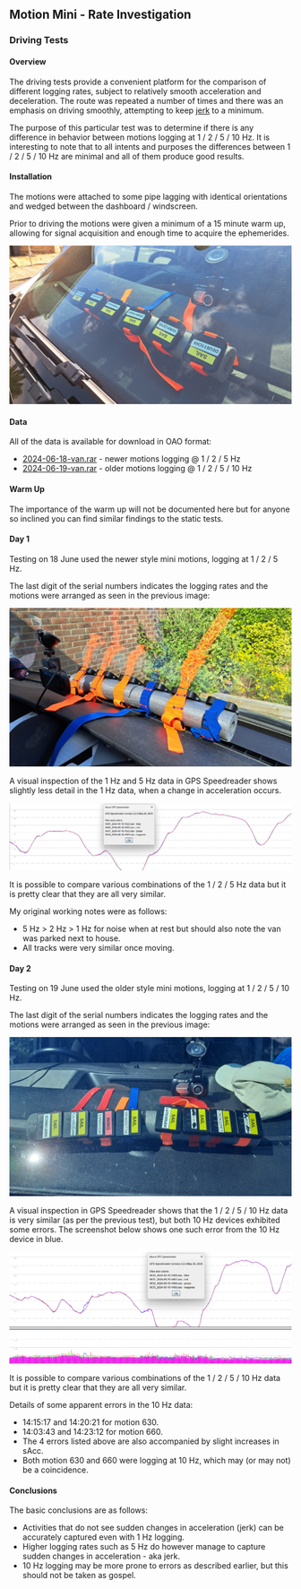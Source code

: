 ## Motion Mini - Rate Investigation

### Driving Tests

#### Overview

The driving tests provide a convenient platform for the comparison of different logging rates, subject to relatively smooth acceleration and deceleration. The route was repeated a number of times and there was an emphasis on driving smoothly, attempting to keep [jerk](https://en.wikipedia.org/wiki/Jerk_(physics)) to a minimum.

The purpose of this particular test was to determine if there is any difference in behavior between motions logging at 1 / 2 / 5 / 10 Hz. It is interesting to note that to all intents and purposes the differences between 1 / 2 / 5 / 10 Hz are minimal and all of them produce good results.



#### Installation

The motions were attached to some pipe lagging with identical orientations and wedged between the dashboard / windscreen.

Prior to driving the motions were given a minimum of a 15 minute warm up, allowing for signal acquisition and enough time to acquire the ephemerides.

![installation](img/20240618_162438.jpg)



#### Data

All of the data is available for download in OAO format:

- [2024-06-18-van.rar](2024-06-18-van.rar) - newer motions logging @ 1 / 2 / 5 Hz
- [2024-06-19-van.rar](2024-06-19-van.rar) - older motions logging @ 1 / 2 / 5 / 10 Hz



#### Warm Up

The importance of the warm up will not be documented here but for anyone so inclined you can find similar findings to the static tests.



#### Day 1

Testing on 18 June used the newer style mini motions, logging at 1 / 2 / 5 Hz.

The last digit of the serial numbers indicates the logging rates and the motions were arranged as seen in the previous image:

![20240618-layout](img/20240618_162516.jpg)

A visual inspection of the 1 Hz and 5 Hz data in GPS Speedreader shows slightly less detail in the 1 Hz data, when a change in acceleration occurs.

![20240618-comparison](img/20240618.png)

It is possible to compare various combinations of the 1 / 2 / 5 Hz data but it is pretty clear that they are all very similar.



My original working notes were as follows:

- 5 Hz > 2 Hz > 1 Hz for noise when at rest but should also note the van was parked next to house.
- All tracks were very similar once moving.



#### Day 2

Testing on 19 June used the older style mini motions, logging at 1 / 2 / 5 / 10 Hz.

The last digit of the serial numbers indicates the logging rates and the motions were arranged as seen in the previous image:

![20240619-layout](img/20240619_153701.jpg)

A visual inspection in GPS Speedreader shows that the 1 / 2 / 5 / 10 Hz data is very similar (as per the previous test), but both 10 Hz devices exhibited some errors. The screenshot below shows one such error from the 10 Hz device in blue.

![20240619-comparison](img/20240619.png)



It is possible to compare various combinations of the 1 / 2 / 5 / 10 Hz data but it is pretty clear that they are all very similar.



Details of some apparent errors in the 10 Hz data:

- 14:15:17 and 14:20:21 for motion 630.
- 14:03:43 and 14:23:12 for motion 660.
- The 4 errors listed above are also accompanied by slight increases in sAcc.
- Both motion 630 and 660 were logging at 10 Hz, which may (or may not) be a coincidence.



#### Conclusions

The basic conclusions are as follows:

- Activities that do not see sudden changes in acceleration (jerk) can be accurately captured even with 1 Hz logging.
- Higher logging rates such as 5 Hz do however manage to capture sudden changes in acceleration - aka jerk.
- 10 Hz logging may be more prone to errors as described earlier, but this should not be taken as gospel.

